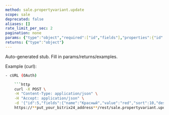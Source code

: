 ```yaml
---
method: sale.propertyvariant.update
scope: sale
deprecated: false
aliases: []
rate_limit_per_sec: 2
pagination: none
params: {"type":"object","required":["id","fields"],"properties":{"id":{"type":"integer"},"fields":{"type":"object"}}}
returns: {"type":"object"}
---
```


Auto-generated stub. Fill in params/returns/examples.

Example (curl):

```bash
- cURL (OAuth)

    ```http
    curl -X POST \
    -H "Content-Type: application/json" \
    -H "Accept: application/json" \
    -d '{"id":5,"fields":{"name":"Красный","value":"red","sort":10,"description":"Новое описание значения для красного цвета"},"auth":"**put_access_token_here**"}' \
    https://**put_your_bitrix24_address**/rest/sale.propertyvariant.update
```
